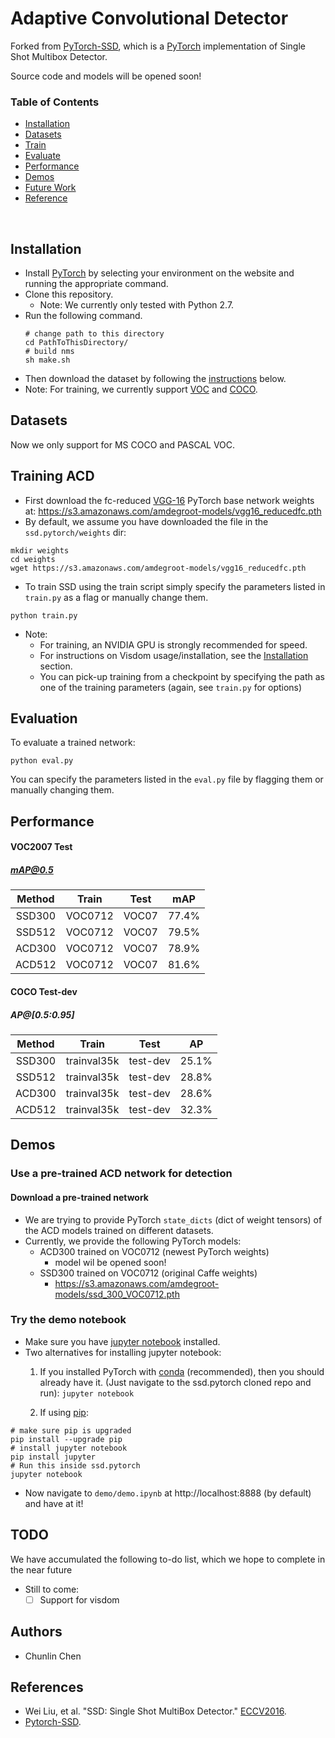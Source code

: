 # Adaptive Convolutional Detector
Forked from [PyTorch-SSD](https://github.com/amdegroot/ssd.pytorch), which is a [PyTorch](http://pytorch.org/) implementation of Single Shot Multibox Detector.

Source code and models will be opened soon!

### Table of Contents
- <a href='#installation'>Installation</a>
- <a href='#datasets'>Datasets</a>
- <a href='#training-ssd'>Train</a>
- <a href='#evaluation'>Evaluate</a>
- <a href='#performance'>Performance</a>
- <a href='#demos'>Demos</a>
- <a href='#todo'>Future Work</a>
- <a href='#references'>Reference</a>

&nbsp;
&nbsp;
&nbsp;
&nbsp;

## Installation
- Install [PyTorch](http://pytorch.org/) by selecting your environment on the website and running the appropriate command.
- Clone this repository.
  * Note: We currently only tested with Python 2.7.
- Run the following command.
  ```Shell
  # change path to this directory
  cd PathToThisDirectory/
  # build nms
  sh make.sh
  ```
- Then download the dataset by following the [instructions](#datasets) below.
- Note: For training, we currently support [VOC](http://host.robots.ox.ac.uk/pascal/VOC/) and [COCO](http://mscoco.org/).

## Datasets
Now we only support for MS COCO and PASCAL VOC.

## Training ACD
- First download the fc-reduced [VGG-16](https://arxiv.org/abs/1409.1556) PyTorch base network weights at:              https://s3.amazonaws.com/amdegroot-models/vgg16_reducedfc.pth
- By default, we assume you have downloaded the file in the `ssd.pytorch/weights` dir:

```Shell
mkdir weights
cd weights
wget https://s3.amazonaws.com/amdegroot-models/vgg16_reducedfc.pth
```

- To train SSD using the train script simply specify the parameters listed in `train.py` as a flag or manually change them.

```Shell
python train.py
```

- Note:
  * For training, an NVIDIA GPU is strongly recommended for speed.
  * For instructions on Visdom usage/installation, see the <a href='#installation'>Installation</a> section.
  * You can pick-up training from a checkpoint by specifying the path as one of the training parameters (again, see `train.py` for options)

## Evaluation
To evaluate a trained network:

```Shell
python eval.py
```

You can specify the parameters listed in the `eval.py` file by flagging them or manually changing them.


## Performance

#### VOC2007 Test

##### mAP@0.5

| Method | Train | Test | mAP |
|:-:|:-:|:-:|:-:|
| SSD300 | VOC0712 |VOC07| 77.4% |
| SSD512 | VOC0712 |VOC07| 79.5% |
| ACD300 | VOC0712 |VOC07| 78.9% |
| ACD512 | VOC0712 |VOC07| 81.6% |

#### COCO Test-dev

##### AP@[0.5:0.95]
| Method | Train | Test | AP |
|:-:|:-:|:-:|:-:|
| SSD300 | trainval35k |test-dev| 25.1% |
| SSD512 | trainval35k |test-dev| 28.8% |
| ACD300 | trainval35k |test-dev| 28.6% |
| ACD512 | trainval35k |test-dev| 32.3% |


## Demos

### Use a pre-trained ACD network for detection

#### Download a pre-trained network
- We are trying to provide PyTorch `state_dicts` (dict of weight tensors) of the ACD models trained on different datasets.  
- Currently, we provide the following PyTorch models:
    * ACD300 trained on VOC0712 (newest PyTorch weights)
      - model wil be opened soon!
    * SSD300 trained on VOC0712 (original Caffe weights)
      - https://s3.amazonaws.com/amdegroot-models/ssd_300_VOC0712.pth

### Try the demo notebook
- Make sure you have [jupyter notebook](http://jupyter.readthedocs.io/en/latest/install.html) installed.
- Two alternatives for installing jupyter notebook:
    1. If you installed PyTorch with [conda](https://www.continuum.io/downloads) (recommended), then you should already have it.  (Just  navigate to the ssd.pytorch cloned repo and run):
    `jupyter notebook`

    2. If using [pip](https://pypi.python.org/pypi/pip):

```Shell
# make sure pip is upgraded
pip install --upgrade pip
# install jupyter notebook
pip install jupyter
# Run this inside ssd.pytorch
jupyter notebook
```

- Now navigate to `demo/demo.ipynb` at http://localhost:8888 (by default) and have at it!

## TODO
We have accumulated the following to-do list, which we hope to complete in the near future
- Still to come:
  * [ ] Support for visdom

## Authors
- Chunlin Chen

## References
- Wei Liu, et al. "SSD: Single Shot MultiBox Detector." [ECCV2016](http://arxiv.org/abs/1512.02325).
- [Pytorch-SSD](https://github.com/amdegroot/ssd.pytorch).
